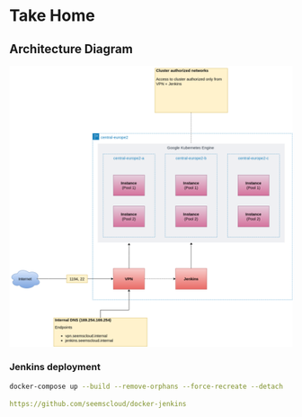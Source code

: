 # Take Home

## Architecture Diagram

![](docs/architecture.darw.io.drawio.png)

### Jenkins deployment

```bash
docker-compose up --build --remove-orphans --force-recreate --detach
```

```yaml
https://github.com/seemscloud/docker-jenkins
```